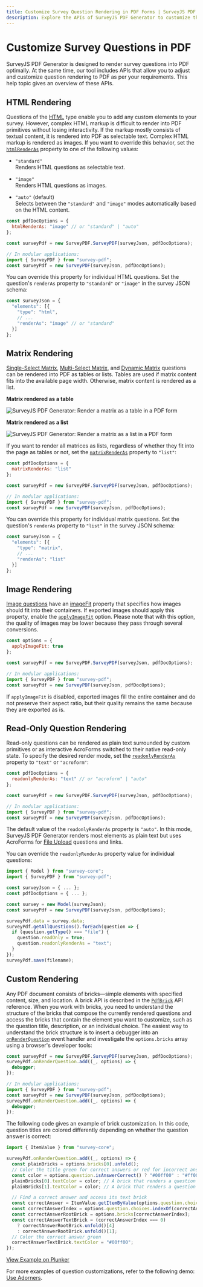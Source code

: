 ```yaml
---
title: Customize Survey Question Rendering in PDF Forms | SurveyJS PDF Generator
description: Explore the APIs of SurveyJS PDF Generator to customize the rendering of survey questions in your PDF forms. Learn how to adjust HTML rendering, matrix rendering, image rendering, read-only question rendering, and even apply custom rendering for specific elements.
---
```


# Customize Survey Questions in PDF

SurveyJS PDF Generator is designed to render survey questions into PDF optimally. At the same time, our tool includes APIs that allow you to adjust and customize question rendering to PDF as per your requirements. This help topic gives an overview of these APIs.

## HTML Rendering

Questions of the [HTML](https://surveyjs.io/form-library/documentation/api-reference/add-custom-html-to-survey) type enable you to add any custom elements to your survey. However, complex HTML markup is difficult to render into PDF primitives without losing interactivity. If the markup mostly consists of textual content, it is rendered into PDF as selectable text. Complex HTML markup is rendered as images. If you want to override this behavior, set the [`htmlRenderAs`](https://surveyjs.io/pdf-generator/documentation/api-reference/idocoptions#htmlRenderAs) property to one of the following values:

- `"standard"`      
Renders HTML questions as selectable text.

- `"image"`     
Renders HTML questions as images.

- `"auto"` (default)    
Selects between the `"standard"` and `"image"` modes automatically based on the HTML content.

```js
const pdfDocOptions = {
  htmlRenderAs: "image" // or "standard" | "auto"
};

const surveyPdf = new SurveyPDF.SurveyPDF(surveyJson, pdfDocOptions);

// In modular applications:
import { SurveyPDF } from "survey-pdf";
const surveyPdf = new SurveyPDF(surveyJson, pdfDocOptions);
```

You can override this property for individual HTML questions. Set the question's `renderAs` property to `"standard"` or `"image"` in the survey JSON schema:

```js
const surveyJson = {
  "elements": [{
    "type": "html",
    // ...
    "renderAs": "image" // or "standard"
  }]
};
```

## Matrix Rendering

[Single-Select Matrix](https://surveyjs.io/form-library/documentation/api-reference/matrix-table-question-model), [Multi-Select Matrix](https://surveyjs.io/form-library/documentation/api-reference/matrix-table-with-dropdown-list), and [Dynamic Matrix](https://surveyjs.io/form-library/documentation/api-reference/dynamic-matrix-table-question-model) questions can be rendered into PDF as tables or lists. Tables are used if matrix content fits into the available page width. Otherwise, matrix content is rendered as a list.

**Matrix rendered as a table**

![SurveyJS PDF Generator: Render a matrix as a table in a PDF form](images/matrix-render-as-table.png)

**Matrix rendered as a list**

![SurveyJS PDF Generator: Render a matrix as a list in a PDF form](images/matrix-render-as-list.png)

If you want to render all matrices as lists, regardless of whether they fit into the page as tables or not, set the [`matrixRenderAs`](https://surveyjs.io/pdf-generator/documentation/api-reference/idocoptions#matrixRenderAs) property to `"list"`:

```js
const pdfDocOptions = {
  matrixRenderAs: "list"
};

const surveyPdf = new SurveyPDF.SurveyPDF(surveyJson, pdfDocOptions);

// In modular applications:
import { SurveyPDF } from "survey-pdf";
const surveyPdf = new SurveyPDF(surveyJson, pdfDocOptions);
```

You can override this property for individual matrix questions. Set the question's `renderAs` property to `"list"` in the survey JSON schema:

```js
const surveyJson = {
  "elements": [{
    "type": "matrix",
    // ...
    "renderAs": "list"
  }]
};
```

## Image Rendering

[Image questions](https://surveyjs.io/form-library/documentation/api-reference/add-image-to-survey) have an [imageFit](https://surveyjs.io/form-library/documentation/api-reference/add-image-to-survey#imageFit) property that specifies how images should fit into their containers. If exported images should apply this property, enable the [`applyImageFit`](https://surveyjs.io/pdf-generator/documentation/api-reference/idocoptions#applyImageFit) option. Please note that with this option, the quality of images may be lower because they pass through several conversions.

```js
const options = {
  applyImageFit: true
};

const surveyPdf = new SurveyPDF.SurveyPDF(surveyJson, pdfDocOptions);

// In modular applications:
import { SurveyPDF } from "survey-pdf";
const surveyPdf = new SurveyPDF(surveyJson, pdfDocOptions);
```

If `applyImageFit` is disabled, exported images fill the entire container and do not preserve their aspect ratio, but their quality remains the same because they are exported as is.

## Read-Only Question Rendering

Read-only questions can be rendered as plain text surrounded by custom primitives or as interactive AcroForms switched to their native read-only state. To specify the desired render mode, set the [`readonlyRenderAs`](https://surveyjs.io/pdf-generator/documentation/api-reference/idocoptions#readonlyRenderAs) property to `"text"` or `"acroform"`:

```js
const pdfDocOptions = {
  readonlyRenderAs: "text" // or "acroform" | "auto"
};

const surveyPdf = new SurveyPDF.SurveyPDF(surveyJson, pdfDocOptions);

// In modular applications:
import { SurveyPDF } from "survey-pdf";
const surveyPdf = new SurveyPDF(surveyJson, pdfDocOptions);
```

The default value of the `readonlyRenderAs` property is `"auto"`. In this mode, SurveyJS PDF Generator renders most elements as plain text but uses AcroForms for [File Upload](https://surveyjs.io/form-library/documentation/api-reference/file-model) questions and links.

You can override the `readonlyRenderAs` property value for individual questions:

```js
import { Model } from "survey-core";
import { SurveyPDF } from "survey-pdf";

const surveyJson = { ... };
const pdfDocOptions = { ... };

const survey = new Model(surveyJson);
const surveyPdf = new SurveyPDF(surveyJson, pdfDocOptions);

surveyPdf.data = survey.data;
surveyPdf.getAllQuestions().forEach(question => {
  if (question.getType() === "file") {
    question.readOnly = true;
    question.readonlyRenderAs = "text";
  }
});
surveyPdf.save(filename);
```

## Custom Rendering

Any PDF document consists of bricks&mdash;simple elements with specified content, size, and location. A brick API is described in the [`PdfBrick`](https://surveyjs.io/pdf-generator/documentation/api-reference/pdfbrick) API reference. When you work with bricks, you need to understand the structure of the bricks that compose the currently rendered questions and access the bricks that contain the element you want to customize, such as the question title, description, or an individual choice. The easiest way to understand the brick structure is to insert a debugger into an [`onRenderQuestion`](https://surveyjs.io/pdf-generator/documentation/api-reference/surveypdf#onRenderQuestion) event handler and investigate the `options.bricks` array using a browser's developer tools:

```js
const surveyPdf = new SurveyPDF.SurveyPDF(surveyJson, pdfDocOptions);
surveyPdf.onRenderQuestion.add((_, options) => {
  debugger;
});

// In modular applications:
import { SurveyPDF } from "survey-pdf";
const surveyPdf = new SurveyPDF(surveyJson, pdfDocOptions);
surveyPdf.onRenderQuestion.add((_, options) => {
  debugger;
});
```

The following code gives an example of brick customization. In this code, question titles are colored differently depending on whether the question answer is correct:

```js
import { ItemValue } from "survey-core";

surveyPdf.onRenderQuestion.add((_, options) => {
  const plainBricks = options.bricks[0].unfold();
  // Color the title green for correct answers or red for incorrect answers
  const color = options.question.isAnswerCorrect() ? "#00ff00" : "#ff0000";
  plainBricks[0].textColor = color; // A brick that renders a question number
  plainBricks[1].textColor = color; // A brick that renders a question title

  // Find a correct answer and access its text brick
  const correctAnswer = ItemValue.getItemByValue(options.question.choices, options.question.correctAnswer);
  const correctAnswerIndex = options.question.choices.indexOf(correctAnswer);
  const correctAnswerRootBrick = options.bricks[correctAnswerIndex];
  const correctAnswerTextBrick = (correctAnswerIndex === 0)
    ? correctAnswerRootBrick.unfold()[4]
    : correctAnswerRootBrick.unfold()[1];
  // Color the correct answer green
  correctAnswerTextBrick.textColor = "#00ff00";
});
```

[View Example on Plunker](https://plnkr.co/edit/nuAYKonXro1apm8X (linkStyle))

For more examples of question customizations, refer to the following demo: [Use Adorners](https://surveyjs.io/pdf-generator/examples/how-to-use-adorners-in-pdf-forms/).
